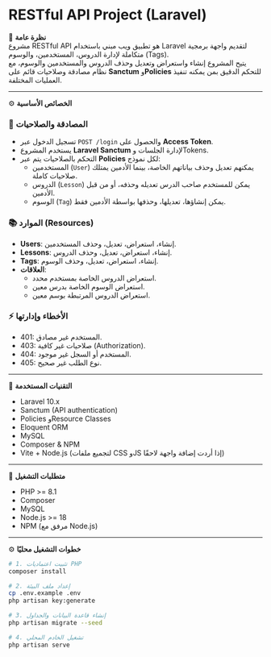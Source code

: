 # RESTful API Project (Laravel)

🧩 **نظرة عامة**  
مشروع RESTful API هو تطبيق ويب مبني باستخدام Laravel لتقديم واجهة برمجية متكاملة لإدارة الدروس، المستخدمين، والوسوم (Tags).  
يتيح المشروع إنشاء واستعراض وتعديل وحذف الدروس والمستخدمين والوسوم، مع نظام مصادقة وصلاحيات قائم على **Sanctum** و**Policies** للتحكم الدقيق بمن يمكنه تنفيذ العمليات المختلفة.

---

⚙️ **الخصائص الأساسية**

### 🔐 المصادقة والصلاحيات
- تسجيل الدخول عبر `POST /login` والحصول على **Access Token**.  
- يستخدم المشروع **Laravel Sanctum** لإدارة الجلسات وTokens.  
- التحكم بالصلاحيات يتم عبر **Policies** لكل نموذج:
  - المستخدمين (`User`) يمكنهم تعديل وحذف بياناتهم الخاصة، بينما الأدمين يمتلك صلاحيات كاملة.
  - الدروس (`Lesson`) يمكن للمستخدم صاحب الدرس تعديله وحذفه، أو من قبل الأدمين.
  - الوسوم (`Tag`) يمكن إنشاؤها، تعديلها، وحذفها بواسطة الأدمين فقط.

### 📚 الموارد (Resources)
- **Users**: إنشاء، استعراض، تعديل، وحذف المستخدمين.  
- **Lessons**: إنشاء، استعراض، تعديل، وحذف الدروس.  
- **Tags**: إنشاء، استعراض، تعديل، وحذف الوسوم.  
- **العلاقات**:
  - استعراض الدروس الخاصة بمستخدم محدد.
  - استعراض الوسوم الخاصة بدرس معين.
  - استعراض الدروس المرتبطة بوسم معين.

### ⚡ الأخطاء وإدارتها
- 401: المستخدم غير مصادق.
- 403: صلاحيات غير كافية (Authorization).
- 404: المستخدم أو السجل غير موجود.
- 405: نوع الطلب غير صحيح.

---

🧰 **التقنيات المستخدمة**
- Laravel 10.x
- Sanctum (API authentication)
- Policies وResource Classes
- Eloquent ORM
- MySQL
- Composer & NPM
- Vite + Node.js (لتجميع ملفات CSS وJS إذا أردت إضافة واجهة لاحقًا)

---

🚀 **متطلبات التشغيل**
- PHP >= 8.1
- Composer
- MySQL
- Node.js >= 18
- NPM (مرفق مع Node.js)

---

⚙️ **خطوات التشغيل محليًا**
```bash
# 1. تثبيت اعتماديات PHP
composer install

# 2. إعداد ملف البيئة
cp .env.example .env
php artisan key:generate

# 3. إنشاء قاعدة البيانات والجداول
php artisan migrate --seed

# 4. تشغيل الخادم المحلي
php artisan serve
